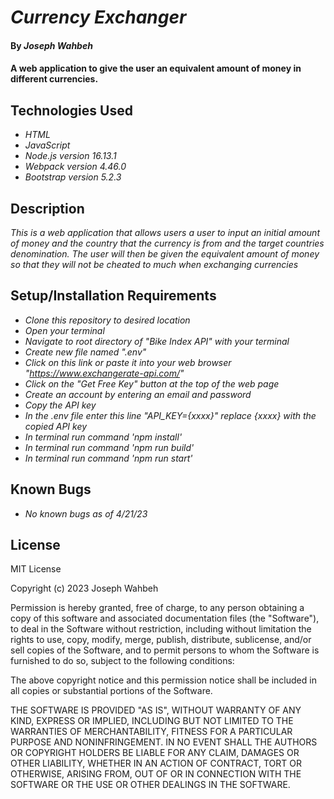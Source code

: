 # _Currency Exchanger_

#### By _**Joseph Wahbeh**_

#### A web application to give the user an equivalent amount of money in different currencies.

## Technologies Used

* _HTML_
* _JavaScript_
* _Node.js version 16.13.1_
* _Webpack version 4.46.0_
* _Bootstrap version 5.2.3_


## Description

_This is a web application that allows users a user to input an initial amount of money and the country that the currency is from and the target countries denomination. The user will then be given the equivalent amount of money so that they will not be cheated to much when exchanging currencies_

## Setup/Installation Requirements

* _Clone this repository to desired location_
* _Open your terminal_
* _Navigate to root directory of "Bike Index API" with your terminal_
* _Create new file named ".env"_
* _Click on this link or paste it into your web browser "https://www.exchangerate-api.com/"_
* _Click on the "Get Free Key" button at the top of the web page_
* _Create an account by entering an email and password_
* _Copy the API key_
* _In the .env file enter this line "API_KEY={xxxx}" replace {xxxx} with the copied API key_
* _In terminal run command 'npm install'_
* _In terminal run command 'npm run build'_
* _In terminal run command 'npm run start'_

## Known Bugs

* _No known bugs as of 4/21/23_

## License

MIT License

Copyright (c) 2023 Joseph Wahbeh

Permission is hereby granted, free of charge, to any person obtaining a copy
of this software and associated documentation files (the "Software"), to deal
in the Software without restriction, including without limitation the rights
to use, copy, modify, merge, publish, distribute, sublicense, and/or sell
copies of the Software, and to permit persons to whom the Software is
furnished to do so, subject to the following conditions:

The above copyright notice and this permission notice shall be included in all
copies or substantial portions of the Software.

THE SOFTWARE IS PROVIDED "AS IS", WITHOUT WARRANTY OF ANY KIND, EXPRESS OR
IMPLIED, INCLUDING BUT NOT LIMITED TO THE WARRANTIES OF MERCHANTABILITY,
FITNESS FOR A PARTICULAR PURPOSE AND NONINFRINGEMENT. IN NO EVENT SHALL THE
AUTHORS OR COPYRIGHT HOLDERS BE LIABLE FOR ANY CLAIM, DAMAGES OR OTHER
LIABILITY, WHETHER IN AN ACTION OF CONTRACT, TORT OR OTHERWISE, ARISING FROM,
OUT OF OR IN CONNECTION WITH THE SOFTWARE OR THE USE OR OTHER DEALINGS IN THE
SOFTWARE.

